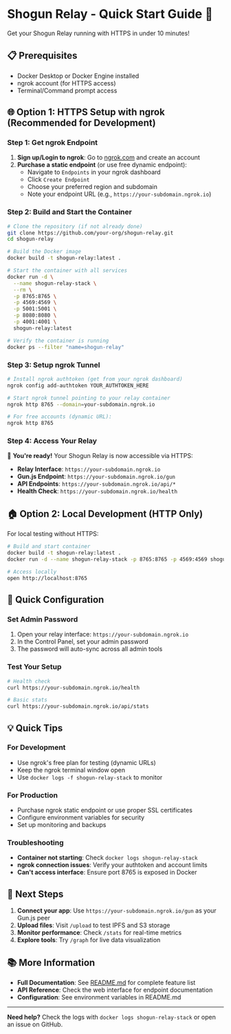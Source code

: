 # Shogun Relay - Quick Start Guide 🚀

Get your Shogun Relay running with HTTPS in under 10 minutes!

## 📋 Prerequisites

- Docker Desktop or Docker Engine installed
- ngrok account (for HTTPS access)
- Terminal/Command prompt access

## 🌐 Option 1: HTTPS Setup with ngrok (Recommended for Development)

### Step 1: Get ngrok Endpoint

1. **Sign up/Login to ngrok**: Go to [ngrok.com](https://ngrok.com) and create an account
2. **Purchase a static endpoint** (or use free dynamic endpoint):
   - Navigate to `Endpoints` in your ngrok dashboard
   - Click `Create Endpoint` 
   - Choose your preferred region and subdomain
   - Note your endpoint URL (e.g., `https://your-subdomain.ngrok.io`)

### Step 2: Build and Start the Container

```bash
# Clone the repository (if not already done)
git clone https://github.com/your-org/shogun-relay.git
cd shogun-relay

# Build the Docker image
docker build -t shogun-relay:latest .

# Start the container with all services
docker run -d \
  --name shogun-relay-stack \
  --rm \
  -p 8765:8765 \
  -p 4569:4569 \
  -p 5001:5001 \
  -p 8080:8080 \
  -p 4001:4001 \
  shogun-relay:latest

# Verify the container is running
docker ps --filter "name=shogun-relay"
```

### Step 3: Setup ngrok Tunnel

```bash
# Install ngrok authtoken (get from your ngrok dashboard)
ngrok config add-authtoken YOUR_AUTHTOKEN_HERE

# Start ngrok tunnel pointing to your relay container
ngrok http 8765 --domain=your-subdomain.ngrok.io

# For free accounts (dynamic URL):
ngrok http 8765
```

### Step 4: Access Your Relay

🎉 **You're ready!** Your Shogun Relay is now accessible via HTTPS:

- **Relay Interface**: `https://your-subdomain.ngrok.io`
- **Gun.js Endpoint**: `https://your-subdomain.ngrok.io/gun`
- **API Endpoints**: `https://your-subdomain.ngrok.io/api/*`
- **Health Check**: `https://your-subdomain.ngrok.io/health`

## 🏠 Option 2: Local Development (HTTP Only)

For local testing without HTTPS:

```bash
# Build and start container
docker build -t shogun-relay:latest .
docker run -d --name shogun-relay-stack -p 8765:8765 -p 4569:4569 shogun-relay:latest

# Access locally
open http://localhost:8765
```

## 🔧 Quick Configuration

### Set Admin Password

1. Open your relay interface: `https://your-subdomain.ngrok.io`
2. In the Control Panel, set your admin password
3. The password will auto-sync across all admin tools

### Test Your Setup

```bash
# Health check
curl https://your-subdomain.ngrok.io/health

# Basic stats
curl https://your-subdomain.ngrok.io/api/stats
```

## 💡 Quick Tips

### For Development
- Use ngrok's free plan for testing (dynamic URLs)
- Keep the ngrok terminal window open
- Use `docker logs -f shogun-relay-stack` to monitor

### For Production
- Purchase ngrok static endpoint or use proper SSL certificates
- Configure environment variables for security
- Set up monitoring and backups

### Troubleshooting
- **Container not starting**: Check `docker logs shogun-relay-stack`
- **ngrok connection issues**: Verify your authtoken and account limits
- **Can't access interface**: Ensure port 8765 is exposed in Docker

## 🌟 Next Steps

1. **Connect your app**: Use `https://your-subdomain.ngrok.io/gun` as your Gun.js peer
2. **Upload files**: Visit `/upload` to test IPFS and S3 storage
3. **Monitor performance**: Check `/stats` for real-time metrics
4. **Explore tools**: Try `/graph` for live data visualization

## 📚 More Information

- **Full Documentation**: See [README.md](README.md) for complete feature list
- **API Reference**: Check the web interface for endpoint documentation
- **Configuration**: See environment variables in README.md

---

**Need help?** Check the logs with `docker logs shogun-relay-stack` or open an issue on GitHub.
